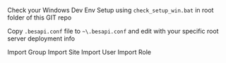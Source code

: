
Check your Windows Dev Env Setup using `check_setup_win.bat` in root folder of this GIT repo

Copy `.besapi.conf` file to `~\.besapi.conf` and edit with your specific root server deployment info

Import Group
Import Site
Import User
Import Role

